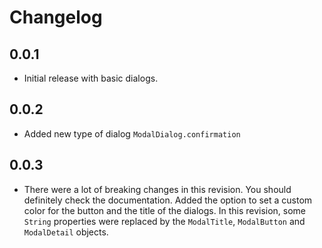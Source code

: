 # Changelog

## 0.0.1

* Initial release with basic dialogs.

## 0.0.2

* Added new type of dialog `ModalDialog.confirmation`

## 0.0.3

* There were a lot of breaking changes in this revision. You should definitely check the documentation. Added the option to set a custom color for the button and the title of the dialogs. In this revision, some `String` properties were replaced by the `ModalTitle`, `ModalButton` and `ModalDetail` objects.
